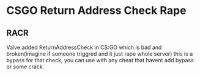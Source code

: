# CSGO Return Address Check Rape

## RACR

Valve added ReturnAddressCheck in CS:GO which is bad and broken(imagine if someone triggred and it just rape whole server)
this is a bypass for that check, you can use with any cheat that havent add bypass or some crack.
